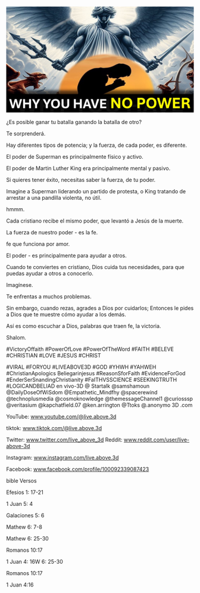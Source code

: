 ![Video cover image](../cover.jpg "cover photo")

¿Es posible ganar tu batalla ganando la batalla de otro?

Te sorprenderá.

Hay diferentes tipos de potencia; y la fuerza, de cada poder, es diferente.

El poder de Superman es principalmente físico y activo.

El poder de Martin Luther King era principalmente mental y pasivo.

Si quieres tener éxito, necesitas saber la fuerza, de tu poder.

Imagine a Superman liderando un partido de protesta, o King tratando de arrestar a una pandilla violenta, no útil.

hmmm.

Cada cristiano recibe el mismo poder, que levantó a Jesús de la muerte.

La fuerza de nuestro poder - es la fe.

fe que funciona por amor.

El poder - es principalmente para ayudar a otros.

Cuando te conviertes en cristiano, Dios cuida tus necesidades, para que puedas ayudar a otros a conocerlo.

Imagínese.

Te enfrentas a muchos problemas.

Sin embargo, cuando rezas, agrades a Dios por cuidarlos; Entonces le pides a Dios que te muestre cómo ayudar a los demás.

Así es como escuchar a Dios, palabras que traen fe, la victoria.

Shalom.


#VictoryOffaith #PowerOfLove #PowerOfTheWord #FAITH #BELEVE #CHRISTIAN #LOVE #JESUS ​​#CHRIST

#VIRAL #FORYOU #LIVEABOVE3D #GOD #YHWH #YAHWEH #ChristianApologics Beliegarinjesus #ReasonSforFaith #EvidenceForGod #EnderSerSnandingChristianity #FaITHVSSCIENCE #SEEKINGTRUTH #LOGICANDBELIAD en vivo-3D @ Startalk @samshamoun @DailyDoseOfWiSdom @Empathetic_Mindfhy @spacerewind @technoplusmedia @cosmoknowledge @themessageChannel1 @curiosssp @veritasium @kapchatfield.07 @ken.arrington @Ttoks @.anonymo 3D .com

YouTube: www.youtube.com/@live.above.3d


tiktok: www.tiktok.com/@live.above.3d

Twitter: www.twitter.com/live_above_3d   Reddit: www.reddit.com/user/live-above-3d

Instagram: www.instagram.com/live.above.3d

Facebook: www.facebook.com/profile/100092339087423

bible Versos

Efesios 1: 17-21

1 Juan 5: 4

Galaciones 5: 6


Mathew 6: 7-8

Mathew 6: 25-30

Romanos 10:17

1 Juan 4: 16W 6: 25-30

Romanos 10:17

1 Juan 4:16



